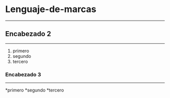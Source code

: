 # Lenguaje-de-marcas
***
## Encabezado 2
***
1. primero
2. segundo
3. tercero
### Encabezado 3
***
*primero
*segundo
*tercero
